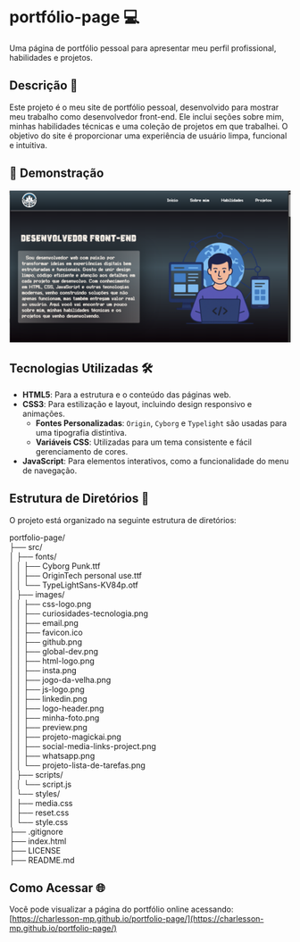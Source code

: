 # portfólio-page 💻

Uma página de portfólio pessoal para apresentar meu perfil profissional, habilidades e projetos.

## Descrição 📄
Este projeto é o meu site de portfólio pessoal, desenvolvido para mostrar meu trabalho como desenvolvedor front-end. Ele inclui seções sobre mim, minhas habilidades técnicas e uma coleção de projetos em que trabalhei. O objetivo do site é proporcionar uma experiência de usuário limpa, funcional e intuitiva.

## 📸 Demonstração

![preview](./src/images/preview.png)

## Tecnologias Utilizadas 🛠️

* **HTML5**: Para a estrutura e o conteúdo das páginas web.
* **CSS3**: Para estilização e layout, incluindo design responsivo e animações.
    * **Fontes Personalizadas**: `Origin`, `Cyborg` e `Typelight` são usadas para uma tipografia distintiva.
    * **Variáveis CSS**: Utilizadas para um tema consistente e fácil gerenciamento de cores.
* **JavaScript**: Para elementos interativos, como a funcionalidade do menu de navegação.

## Estrutura de Diretórios 📁

O projeto está organizado na seguinte estrutura de diretórios:

portfolio-page/ <br>
├── src/ <br>
│   ├── fonts/ <br>
│   │   ├── Cyborg Punk.ttf <br>
│   │   ├── OriginTech personal use.ttf <br>
│   │   └── TypeLightSans-KV84p.otf <br>
│   ├── images/ <br>
│   │   ├── css-logo.png <br>
│   │   ├── curiosidades-tecnologia.png <br>
│   │   ├── email.png <br>
│   │   ├── favicon.ico <br>
│   │   ├── github.png <br>
│   │   ├── global-dev.png <br>
│   │   ├── html-logo.png <br>
│   │   ├── insta.png <br>
│   │   ├── jogo-da-velha.png <br>
│   │   ├── js-logo.png <br>
│   │   ├── linkedin.png <br>
│   │   ├── logo-header.png <br>
│   │   ├── minha-foto.png <br>
│   │   ├── preview.png <br>
│   │   ├── projeto-magickai.png <br>
│   │   ├── social-media-links-project.png <br>
│   │   ├── whatsapp.png <br>
│   │   └── projeto-lista-de-tarefas.png <br>
│   ├── scripts/ <br>
│   │   └── script.js <br>
│   └── styles/ <br>
│       ├── media.css <br>
│       ├── reset.css <br>
│       └── style.css <br>
├── .gitignore <br>
├── index.html <br>
├── LICENSE <br>
├── README.md <br>


## Como Acessar 🌐

Você pode visualizar a página do portfólio online acessando:
[https://charlesson-mp.github.io/portfolio-page/](https://charlesson-mp.github.io/portfolio-page/)